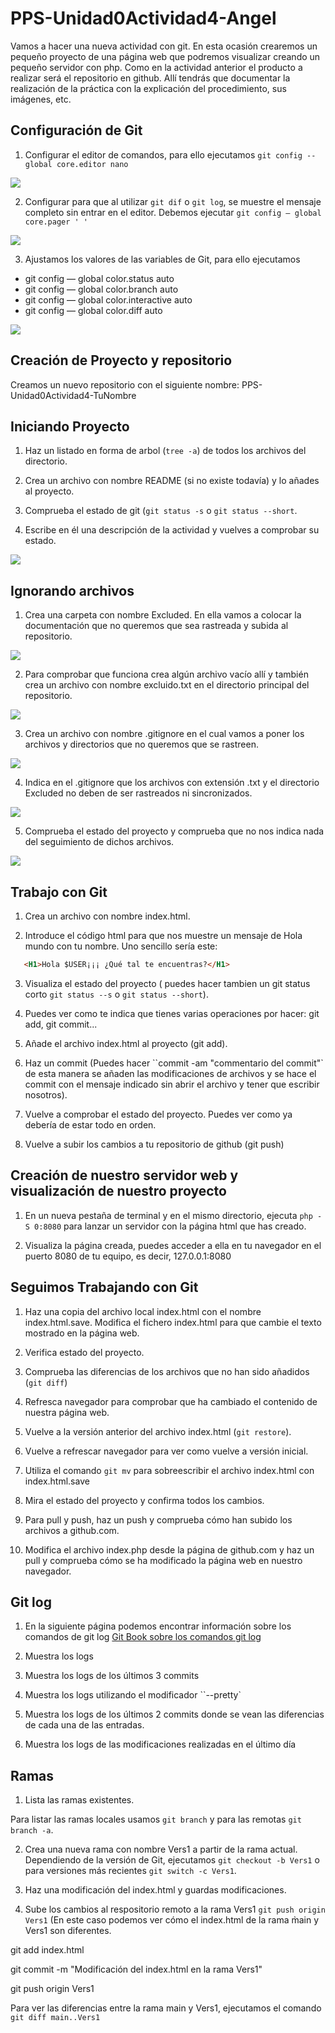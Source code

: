 # PPS-Unidad0Actividad4-Angel

Vamos a hacer una nueva actividad con git. En esta ocasión crearemos un pequeño proyecto de una página web que podremos visualizar creando un pequeño servidor con php. Como en la actividad anterior el producto a realizar será el repositorio en github. Allí tendrás que documentar la realización de la práctica con la explicación del procedimiento, sus imágenes, etc.


## Configuración de Git

1. Configurar el editor de comandos, para ello ejecutamos `git config --global core.editor nano`

![](Images/img)

2. Configurar para que al utilizar `git dif` o `git log`, se muestre el mensaje completo sin entrar en el editor.
Debemos ejecutar `git config — global core.pager ' ' `

![](Images/img)

3. Ajustamos los valores de las variables de Git, para ello ejecutamos

* git config  — global color.status auto
* git config  — global color.branch auto
* git config  — global color.interactive auto
* git config  — global color.diff auto

![](Images/img)

## Creación de Proyecto y repositorio

Creamos un nuevo repositorio con el siguiente nombre: PPS-Unidad0Actividad4-TuNombre

## Iniciando Proyecto

1. Haz un listado en forma de arbol (`tree -a`) de todos los archivos del directorio.



2. Crea un archivo con nombre README (si no existe todavía) y lo añades al proyecto.



3. Comprueba el estado de git (`git status -s` o `git status --short`.



4. Escribe en él una descripción de la actividad y vuelves a comprobar su estado.

![](Images/img)

## Ignorando archivos

1. Crea una carpeta con nombre Excluded. En ella vamos a colocar la documentación que no queremos que sea rastreada y subida al repositorio.

![](Images/img)

2. Para comprobar que funciona crea algún archivo vacío allí y también crea un archivo con nombre excluido.txt en el directorio principal del repositorio.

![](Images/img)

3. Crea un archivo con nombre .gitignore en el cual vamos a poner los archivos y directorios que no queremos que se rastreen.

![](Images/img)

4. Indica en el .gitignore que los archivos con extensión .txt y el directorio Excluded no deben de ser rastreados ni sincronizados.

![](Images/img)

5. Comprueba el estado del proyecto y comprueba que no nos indica nada del seguimiento de dichos archivos.

![](Images/img)


## Trabajo con Git

1. Crea un archivo con nombre index.html.

2. Introduce el código html para que nos muestre un mensaje de Hola mundo con tu nombre. Uno sencillo sería este:

```html
   <H1>Hola $USER¡¡¡ ¿Qué tal te encuentras?</H1>
```

3. Visualiza el estado del proyecto ( puedes hacer tambien un git status corto `git status --s` o `git status --short`).


4. Puedes ver como te indica que tienes varias operaciones por hacer: git add, git commit...


5. Añade el archivo index.html al proyecto (git add).


6. Haz un commit (Puedes hacer ``commit -am "commentario del commit"` de esta manera se añaden las modificaciones de archivos y se hace el commit con el mensaje indicado sin abrir el archivo y tener que escribir nosotros).

7. Vuelve a comprobar el estado del proyecto. Puedes ver como ya debería de estar todo en orden.

8. Vuelve a subir los cambios a tu repositorio de github (git push)

## Creación de nuestro servidor web y visualización de nuestro proyecto

1. En un nueva pestaña de terminal y en el mismo directorio, ejecuta `php -S 0:8080` para lanzar un servidor con la página html que has creado.


2. Visualiza la página creada, puedes acceder a ella en tu navegador en el puerto 8080 de tu equipo, es decir, 127.0.0.1:8080


## Seguimos Trabajando con Git

1. Haz una copia del archivo local index.html con el nombre index.html.save. Modifica el fichero index.html para que cambie el texto mostrado en la página web.


2. Verifica estado del proyecto.


3. Comprueba las diferencias de los archivos que no han sido añadidos (`git diff`)


4. Refresca navegador para comprobar que ha cambiado el contenido de nuestra página web.


5. Vuelve a la versión anterior del archivo index.html (`git restore`).


6. Vuelve a refrescar navegador para ver como vuelve a versión inicial.


7. Utiliza el comando `git mv` para sobreescribir el archivo index.html con index.html.save


8. Mira el estado del proyecto y confirma todos los cambios.

9. Para pull y push, haz un push y comprueba cómo han subido los archivos a github.com.

10. Modifica el archivo index.php desde la página de github.com y haz un pull y comprueba cómo se ha modificado la página web en nuestro navegador.


## Git log

1. En la siguiente página podemos encontrar información sobre los comandos de git log [Git Book sobre los comandos git log](https://git-scm.com/book/es/v2/Fundamentos-de-Git-Ver-el-Historial-de-Confirmaciones)

2. Muestra los logs

3. Muestra los logs de los últimos 3 commits

4. Muestra los logs utilizando el modificador ``--pretty`

5. Muestra los logs de los últimos 2 commits donde se vean las diferencias de cada una de las entradas.

6. Muestra los logs de las modificaciones realizadas en el último día


## Ramas

1. Lista las ramas existentes.

Para listar las ramas locales usamos `git branch` y para las remotas `git branch -a`. 



2. Crea una nueva rama con nombre Vers1 a partir de la rama actual.
Dependiendo de la versión de Git, ejecutamos `git checkout -b Vers1` o para versiones más recientes `git switch -c Vers1`.


3. Haz una modificación del index.html y guardas modificaciones.


4. Sube los cambios al respositorio remoto a la rama Vers1 `git push origin Vers1` (En este caso podemos ver cómo el index.html de la rama m̀ain y Vers1 son diferentes.


git add index.html

git commit -m "Modificación del index.html en la rama Vers1"

git push origin Vers1

Para ver las diferencias entre la rama main y Vers1, ejecutamos el comando `git diff main..Vers1`






